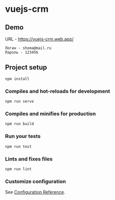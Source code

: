 # vuejs-crm

## Demo
URL - https://vuejs-crm.web.app/
```
Логин - shoma@mail.ru
Пароль - 123456
```

## Project setup
```
npm install
```

### Compiles and hot-reloads for development
```
npm run serve
```

### Compiles and minifies for production
```
npm run build
```

### Run your tests
```
npm run test
```

### Lints and fixes files
```
npm run lint
```

### Customize configuration
See [Configuration Reference](https://cli.vuejs.org/config/).
